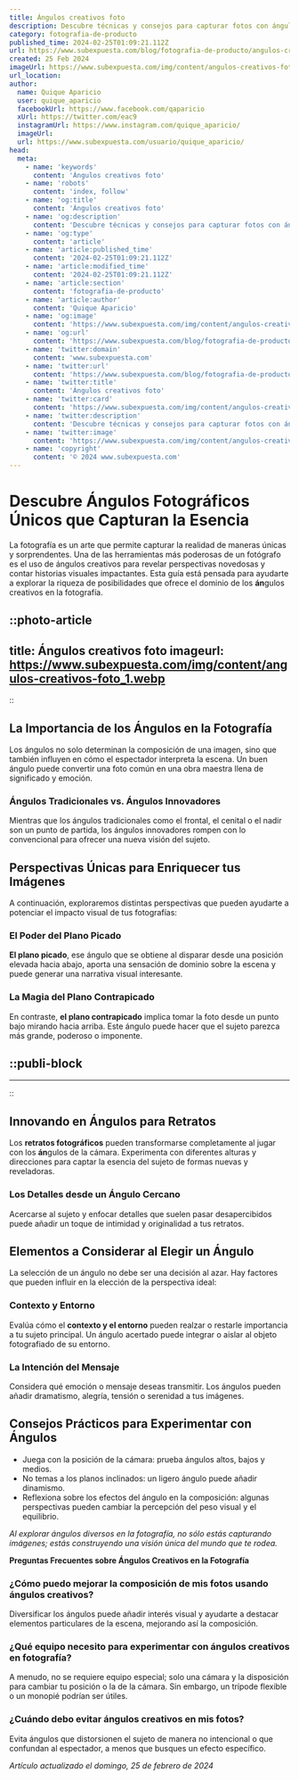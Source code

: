 ```yaml
---
title: Ángulos creativos foto
description: Descubre técnicas y consejos para capturar fotos con ángulos creativos. Transforma tus imágenes en obras de arte únicas y memorables.
category: fotografia-de-producto
published_time: 2024-02-25T01:09:21.112Z
url: https://www.subexpuesta.com/blog/fotografia-de-producto/angulos-creativos-foto
created: 25 Feb 2024
imageUrl: https://www.subexpuesta.com/img/content/angulos-creativos-foto_1.webp
url_location:
author:
  name: Quique Aparicio
  user: quique_aparicio
  facebookUrl: https://www.facebook.com/qaparicio
  xUrl: https://twitter.com/eac9
  instagramUrl: https://www.instagram.com/quique_aparicio/
  imageUrl: 
  url: https://www.subexpuesta.com/usuario/quique_aparicio/
head:
  meta:
    - name: 'keywords'
      content: 'Ángulos creativos foto'
    - name: 'robots'
      content: 'index, follow'
    - name: 'og:title'
      content: 'Ángulos creativos foto'
    - name: 'og:description'
      content: 'Descubre técnicas y consejos para capturar fotos con ángulos creativos. Transforma tus imágenes en obras de arte únicas y memorables.'
    - name: 'og:type'
      content: 'article'
    - name: 'article:published_time'
      content: '2024-02-25T01:09:21.112Z'
    - name: 'article:modified_time'
      content: '2024-02-25T01:09:21.112Z'
    - name: 'article:section'
      content: 'fotografia-de-producto'
    - name: 'article:author'
      content: 'Quique Aparicio'
    - name: 'og:image'
      content: 'https://www.subexpuesta.com/img/content/angulos-creativos-foto_1.webp'
    - name: 'og:url'
      content: 'https://www.subexpuesta.com/blog/fotografia-de-producto/angulos-creativos-foto'
    - name: 'twitter:domain'
      content: 'www.subexpuesta.com'
    - name: 'twitter:url'
      content: 'https://www.subexpuesta.com/blog/fotografia-de-producto/angulos-creativos-foto'
    - name: 'twitter:title'
      content: 'Ángulos creativos foto'
    - name: 'twitter:card'
      content: 'https://www.subexpuesta.com/img/content/angulos-creativos-foto_1.webp'
    - name: 'twitter:description'
      content: 'Descubre técnicas y consejos para capturar fotos con ángulos creativos. Transforma tus imágenes en obras de arte únicas y memorables.'
    - name: 'twitter:image'
      content: 'https://www.subexpuesta.com/img/content/angulos-creativos-foto_1.webp'
    - name: 'copyright'
      content: '© 2024 www.subexpuesta.com'
---
```

# Descubre Ángulos Fotográficos Únicos que Capturan la Esencia

La fotografía es un arte que permite capturar la realidad de maneras únicas y sorprendentes. Una de las herramientas más poderosas de un fotógrafo es el uso de ángulos creativos para revelar perspectivas novedosas y contar historias visuales impactantes. Esta guía está pensada para ayudarte a explorar la riqueza de posibilidades que ofrece el dominio de los **án**gulos creativos en la fotografía.


::photo-article
---
title: Ángulos creativos foto
imageurl: https://www.subexpuesta.com/img/content/angulos-creativos-foto_1.webp
---
::


## La Importancia de los Ángulos en la Fotografía
Los ángulos no solo determinan la composición de una imagen, sino que también influyen en cómo el espectador interpreta la escena. Un buen ángulo puede convertir una foto común en una obra maestra llena de significado y emoción.

### Ángulos Tradicionales vs. Ángulos Innovadores
Mientras que los ángulos tradicionales como el frontal, el cenital o el nadir son un punto de partida, los ángulos innovadores rompen con lo convencional para ofrecer una nueva visión del sujeto.

## Perspectivas Únicas para Enriquecer tus Imágenes
A continuación, exploraremos distintas perspectivas que pueden ayudarte a potenciar el impacto visual de tus fotografías:

### El Poder del Plano Picado
**El plano picado**, ese ángulo que se obtiene al disparar desde una posición elevada hacia abajo, aporta una sensación de dominio sobre la escena y puede generar una narrativa visual interesante.

### La Magia del Plano Contrapicado
En contraste, **el plano contrapicado** implica tomar la foto desde un punto bajo mirando hacia arriba. Este ángulo puede hacer que el sujeto parezca más grande, poderoso o imponente.


  ::publi-block
  ---
  ---
  ::
  
  
## Innovando en Ángulos para Retratos
Los **retratos fotográficos** pueden transformarse completamente al jugar con los **án**gulos de la cámara. Experimenta con diferentes alturas y direcciones para captar la esencia del sujeto de formas nuevas y reveladoras.

### Los Detalles desde un Ángulo Cercano
Acercarse al sujeto y enfocar detalles que suelen pasar desapercibidos puede añadir un toque de intimidad y originalidad a tus retratos.

## Elementos a Considerar al Elegir un Ángulo
La selección de un ángulo no debe ser una decisión al azar. Hay factores que pueden influir en la elección de la perspectiva ideal:

### Contexto y Entorno
Evalúa cómo el **contexto y el entorno** pueden realzar o restarle importancia a tu sujeto principal. Un ángulo acertado puede integrar o aislar al objeto fotografiado de su entorno.

### La Intención del Mensaje
Considera qué emoción o mensaje deseas transmitir. Los ángulos pueden añadir dramatismo, alegría, tensión o serenidad a tus imágenes.

## Consejos Prácticos para Experimentar con Ángulos
- Juega con la posición de la cámara: prueba ángulos altos, bajos y medios.
- No temas a los planos inclinados: un ligero ángulo puede añadir dinamismo.
- Reflexiona sobre los efectos del ángulo en la composición: algunas perspectivas pueden cambiar la percepción del peso visual y el equilibrio.

*Al explorar ángulos diversos en la fotografía, no sólo estás capturando imágenes; estás construyendo una visión única del mundo que te rodea.*

**Preguntas Frecuentes sobre Ángulos Creativos en la Fotografía**

### ¿Cómo puedo mejorar la composición de mis fotos usando ángulos creativos?
Diversificar los ángulos puede añadir interés visual y ayudarte a destacar elementos particulares de la escena, mejorando así la composición.

### ¿Qué equipo necesito para experimentar con ángulos creativos en fotografía?
A menudo, no se requiere equipo especial; solo una cámara y la disposición para cambiar tu posición o la de la cámara. Sin embargo, un trípode flexible o un monopié podrían ser útiles.

### ¿Cuándo debo evitar ángulos creativos en mis fotos?
Evita ángulos que distorsionen el sujeto de manera no intencional o que confundan al espectador, a menos que busques un efecto específico.

_Artículo actualizado el domingo, 25 de febrero de 2024_